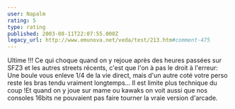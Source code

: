 ```yaml
---
user: Napalm
rating: 5
type: rating
published: 2003-08-11T22:07:55.000Z
legacy_url: http://www.emunova.net/veda/test/213.htm#comment-475
---
```

Ultime !!! Ce qui choque quand on y rejoue après des heures passées sur SFZ3 et les autres streets récents, c'est que l'on à pas le droit à l'erreur: Une boule vous enleve 1/4 de la vie direct, mais d'un autre coté votre perso reste les bras tendu vraiment longtemps... Il est limite plus technique du coup !Et quand on y joue sur mame ou kawaks on voit aussi que nos consoles 16bits ne pouvaient pas faire tourner la vraie version d'arcade.